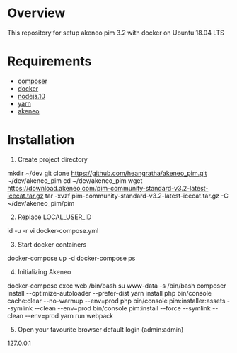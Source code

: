 # Overview
This repository for setup akeneo pim 3.2 with docker on Ubuntu 18.04 LTS

# Requirements
- [composer](https://getcomposer.org/doc/00-intro.md)
- [docker](https://docs.docker.com/install/)
- [nodejs.10](https://github.com/nodesource/distributions/blob/master/README.md#debinstall)
- [yarn](https://classic.yarnpkg.com/en/docs/install/#debian-stable)
- [akeneo](https://docs.akeneo.com/3.2/index.html)

# Installation

1. Create project directory

  mkdir ~/dev
  git clone https://github.com/heangratha/akeneo_pim.git ~/dev/akeneo_pim
  cd ~/dev/akeneo_pim
  wget https://download.akeneo.com/pim-community-standard-v3.2-latest-icecat.tar.gz
  tar -xvzf pim-community-standard-v3.2-latest-icecat.tar.gz -C ~/dev/akeneo_pim/pim

2. Replace LOCAL_USER_ID

  id -u -r
  vi docker-compose.yml

3. Start docker containers

  docker-compose up -d
  docker-compose ps

4. Initializing Akeneo

  docker-compose exec web /bin/bash
  su www-data -s /bin/bash
  composer install --optimize-autoloader --prefer-dist
  yarn install
  php bin/console cache:clear --no-warmup --env=prod
  php bin/console pim:installer:assets --symlink --clean --env=prod
  bin/console pim:install --force --symlink --clean --env=prod
  yarn run webpack

5. Open your favourite browser default login (admin:admin)

  127.0.0.1
